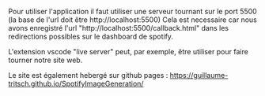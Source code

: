 Pour utiliser l'application il faut utiliser une serveur tournant sur le port 5500 (la base de l'url doit être http://localhost:5500)
Cela est necessaire car nous avons enregistré l'url "http://localhost:5500/callback.html" dans les redirections possibles sur le dashboard de spotify.

L'extension vscode "live server" peut, par exemple, être utiliser pour faire tourner notre site web.

Le site est également hebergé sur github pages : https://guillaume-tritsch.github.io/SpotifyImageGeneration/
